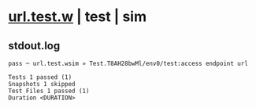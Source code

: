 # [url.test.w](../../../../../../examples/tests/sdk_tests/endpoint/url.test.w) | test | sim

## stdout.log
```log
pass ─ url.test.wsim » Test.T8AH28bwMl/env0/test:access endpoint url

Tests 1 passed (1)
Snapshots 1 skipped
Test Files 1 passed (1)
Duration <DURATION>
```

